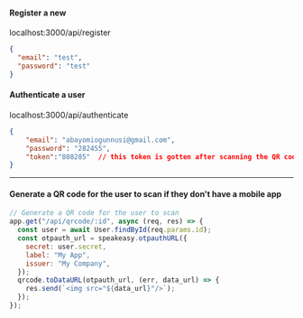 #### Register a new

localhost:3000/api/register

```json
{
  "email": "test",
  "password": "test"
}
```

#### Authenticate a user

localhost:3000/api/authenticate

```json
{
    "email": "abayomiogunnusi@gmail.com",
    "password": "282455",
    "token":"808285"  // this token is gotten after scanning the QR code with the mobile app and is valid for 30 seconds
}
```


---


#### Generate a QR code for the user to scan if they don't have a mobile app
```js
// Generate a QR code for the user to scan
app.get("/api/qrcode/:id", async (req, res) => {
  const user = await User.findById(req.params.id);
  const otpauth_url = speakeasy.otpauthURL({
    secret: user.secret,
    label: "My App",
    issuer: "My Company",
  });
  qrcode.toDataURL(otpauth_url, (err, data_url) => {
    res.send(`<img src="${data_url}"/>`);
  });
});
```